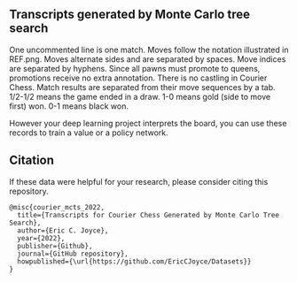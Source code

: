 ## Transcripts generated by Monte Carlo tree search

One uncommented line is one match. Moves follow the notation illustrated in REF.png. Moves alternate sides and are separated by spaces. Move indices are separated by hyphens. Since all pawns must promote to queens, promotions receive no extra annotation. There is no castling in Courier Chess. Match results are separated from their move sequences by a tab. 1/2-1/2 means the game ended in a draw. 1-0 means gold (side to move first) won. 0-1 means black won.

However your deep learning project interprets the board, you can use these records to train a value or a policy network.

## Citation

If these data were helpful for your research, please consider citing this repository.

```
@misc{courier_mcts_2022,
  title={Transcripts for Courier Chess Generated by Monte Carlo Tree Search},
  author={Eric C. Joyce},
  year={2022},
  publisher={Github},
  journal={GitHub repository},
  howpublished={\url{https://github.com/EricCJoyce/Datasets}}
}
```
